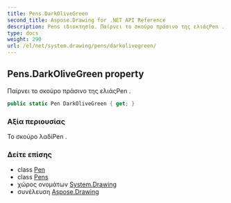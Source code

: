 ```yaml
---
title: Pens.DarkOliveGreen
second_title: Aspose.Drawing for .NET API Reference
description: Pens ιδιοκτησία. Παίρνει το σκούρο πράσινο της ελιάςPen .
type: docs
weight: 290
url: /el/net/system.drawing/pens/darkolivegreen/
---
```

## Pens.DarkOliveGreen property

Παίρνει το σκούρο πράσινο της ελιάςPen .

```csharp
public static Pen DarkOliveGreen { get; }
```

### Αξία περιουσίας

Το σκούρο λαδίPen .

### Δείτε επίσης

* class [Pen](../../pen/)
* class [Pens](../)
* χώρος ονομάτων [System.Drawing](../../pens/)
* συνέλευση [Aspose.Drawing](../../../)


